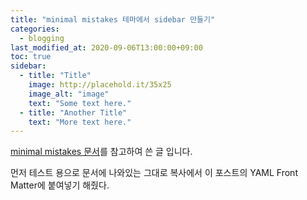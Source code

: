 ```yaml
---
title: "minimal mistakes 테마에서 sidebar 만들기"
categories:
  - blogging
last_modified_at: 2020-09-06T13:00:00+09:00
toc: true
sidebar:
  - title: "Title"
    image: http://placehold.it/35x25
    image_alt: "image"
    text: "Some text here."
  - title: "Another Title"
    text: "More text here."
---
```


[minimal mistakes 문서](https://mmistakes.github.io/minimal-mistakes/docs/layouts/#custom-sidebar-content)를 참고하여 쓴 글 입니다.

먼저 테스트 용으로 문서에 나와있는 그대로 복사에서 이 포스트의 YAML Front Matter에 붙여넣기 해줬다.
